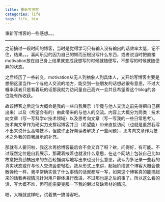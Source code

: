```yaml
---
title: 重新写博客
categories: life
tags: life, biu
---
```


重新写博客的一些感想。。。

---

之前搞过一段时间的博客，当时是觉得学习只有输入没有输出的话效率太低，记不住，结果。。。喜闻乐见的因为自己的懒而压根没写什么东西，或者说当时把直接motivation放在自己身上结果就变成我想写的时候就随便写，不想写的时候就随便弃的状态。

之后经历了一些转变，motivation从无人到抽象人到具体人，又开始写博客主要是想把这里当作一个与他人交流的地方，能交到一些朋友的话想必很有意思，不过大概率读者只是看着玩的话那我就为访问量自己高兴一会并且希望看这个blog的各位能有所收获。

故该博客之后定位大概会是我的一些自我展示（毕竟与他人交流之前先得把自己摆出来）以及（希望会有的）由此带来的与他人的交流。内容上大概分为两类：技术向文章（写一写科学or技术领域）以及思考向文章（写一写我的一些日常思考）。技术向文章作为硬实力支撑起博客并且（希望能）带来直接访问（也就是虽然我写不出来说什么高端技术，但或许正好帮读者解决了一些问题），思考向文章作为技术之外我的自我展示的补充。

那就有人要问啦，我这次再拾博客最后会不会又弃了呀？欸，问得好，有可能。不过既然定位是自我展示，那藏着掖着也就没什么意思，在这个网站上包装自己比如故意把费劲搞出来的东西轻描淡写地写出来也没什么意思，我认为多记录一些我的真实状态或许与他人交流会更轻松，故从形式上来讲，起始阶段这个博客大概会像散弹枪一样，我平常确实做了什么事情的话就都写一写，如果这个博客真的能搞起来的话我再视情况针对用户群体进行改进，不过那也是之后的事了。所以这么看的话，写大概不难，但可能需要克服一下我的懒以及缺素材的情况。

嗯，大概就这样吧，试着搞一搞博客吧。


